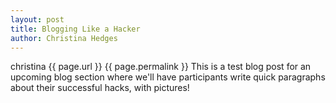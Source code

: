 ```yaml
---
layout: post
title: Blogging Like a Hacker
author: Christina Hedges
---
```

christina
{{ page.url }}
{{ page.permalink }}
This is a test blog post for an upcoming blog section where we'll have participants write quick paragraphs about their successful hacks, with pictures!
